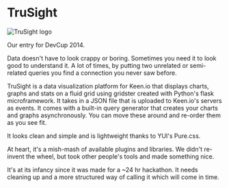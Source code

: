 TruSight
======

![TruSight logo](https://drive.google.com/uc?id=0B7L7xGnwuE3GcnpFT293d0xNdFk&export=download)

Our entry for DevCup 2014.

Data doesn't have to look crappy or boring. Sometimes you need it to look good to understand it. A lot of times, by putting two unrelated or semi-related queries you find a connection you never saw before.

TruSight is a data visualization platform for Keen.io that displays charts, graphs and stats on a fluid grid using gridster created with Python's flask microframework. It takes in a JSON file that is uploaded to Keen.io's servers as events. It comes with a built-in query generator that creates your charts and graphs asynchronously. You can move these around and re-order them as you see fit.

It looks clean and simple and is lightweight thanks to YUI's Pure.css. 

At heart, it's a mish-mash of available plugins and libraries. We didn't re-invent the wheel, but took other people's tools and made something nice.

It's at its infancy since it was made for a ~24 hr hackathon. It needs cleaning up and a more structured way of calling it which will come in time.


